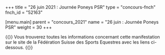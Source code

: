 +++
title = "26 juin 2021 : Journée Poneys PSR"
type = "concours-fnch"
fnch_id = "52163"

[menu.main]
  parent = "concours_2021"
  name = "26 juin : Journée Poneys PSR"
  weight = 30
+++

{{<admonition>}}
Vous trouverez toutes les informations concernant cette manifestation
sur le site de la Fédération Suisse des Sports Equestres avec les liens ci-dessous.
{{</admonition>}}
